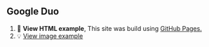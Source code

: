 ## Google Duo
1. :link: **View HTML example**, This site was build using [GitHub Pages.](https://garyavendanio.github.io/Google-Duo/)
2. :bulb: [View image example](https://raw.githubusercontent.com/garyavendanio/google-duo/master/assets/images/template.jpg)
